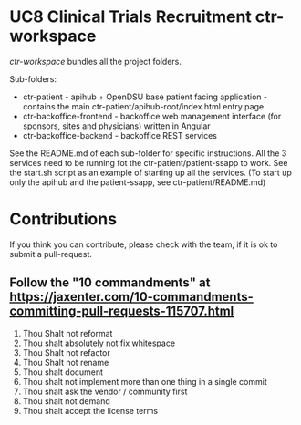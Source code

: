 # UC8 Clinical Trials Recruitment ctr-workspace

*ctr-workspace*  bundles all the project folders.

Sub-folders:


* ctr-patient - apihub + OpenDSU base patient facing application - contains the main ctr-patient/apihub-root/index.html entry page.
* ctr-backoffice-frontend - backoffice web management interface (for sponsors, sites and physicians) written in Angular
* ctr-backoffice-backend - backoffice REST services


See the README.md of each sub-folder for specific instructions.
All the 3 services need to be running fot the ctr-patient/patient-ssapp to work.
See the start.sh script as an example of starting up all the services.
(To start up only the apihub and the patient-ssapp, see ctr-patient/README.md)

# Contributions

If you think you can contribute, please check with the team, if it is ok to submit a pull-request.

## Follow the "10 commandments" at https://jaxenter.com/10-commandments-committing-pull-requests-115707.html

1. Thou Shalt not reformat
2. Thou shalt absolutely not fix whitespace
3. Thou Shalt not refactor
5. Thou Shalt not rename
6. Thou shalt document
7. Thou shalt not implement more than one thing in a single commit
8. Thou shalt ask the vendor / community first
9. Thou shalt not demand
10. Thou shalt accept the license terms

